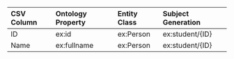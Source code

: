 | CSV Column | Ontology Property | Entity Class | Subject Generation |
| :--- | :--- |:--- |:--- |
| ID | ex:id | ex:Person | ex:student/{ID} |
| Name | ex:fullname | ex:Person | ex:student/{ID} |
